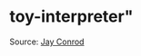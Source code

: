 # toy-interpreter"

Source: [Jay Conrod](http://jayconrod.com/posts/37/a-simple-interpreter-from-scratch-in-python-part-1 "Simple interpreter from scratch in Python")
